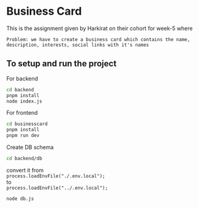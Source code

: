 # Business Card

This is the assignment given by Harkirat on their cohort for week-5 where

```
Problem: we have to create a business card which contains the name, description, interests, social links with it's names
```

## To setup and run the project

For backend

```bash
cd backend
pnpm install
node index.js
```

For frontend

```bash
cd businesscard
pnpm install
pnpm run dev
```

Create DB schema

```bash
cd backend/db
```

convert it from  
`process.loadEnvFile("./.env.local");`  
to  
`process.loadEnvFile("../.env.local");`

```bash
node db.js
```
